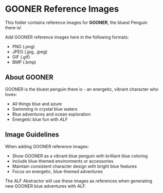 # GOONER Reference Images

This folder contains reference images for **GOONER**, the bluest Penguin there is!

Add GOONER reference images here in the following formats:
- PNG (.png)
- JPEG (.jpg, .jpeg)
- GIF (.gif)
- BMP (.bmp)

## About GOONER

GOONER is the bluest penguin there is - an energetic, vibrant character who loves:
- All things blue and azure
- Swimming in crystal blue waters
- Blue adventures and ocean exploration
- Energetic blue fun with ALF

## Image Guidelines

When adding GOONER reference images:
- Show GOONER as a vibrant blue penguin with brilliant blue coloring
- Include blue-themed environments or accessories
- Maintain consistent character design with bright blue features
- Focus on energetic, blue-themed adventures

The ALF Abstractor will use these images as references when generating new GOONER blue adventures with ALF.